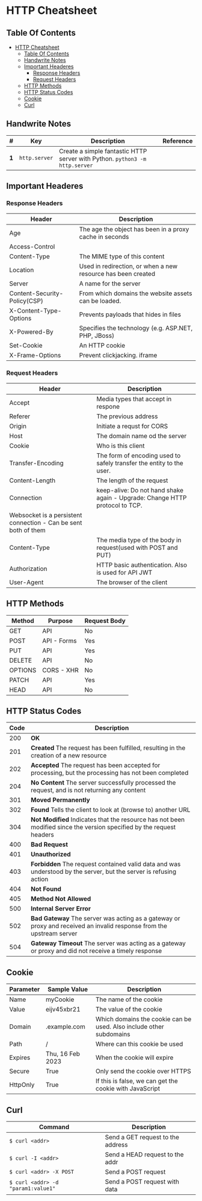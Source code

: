 # HTTP Cheatsheet

## Table Of Contents

- [HTTP Cheatsheet](#http-cheatsheet)
  - [Table Of Contents](#table-of-contents)
  - [Handwrite Notes](#handwrite-notes)
  - [Important Headeres](#important-headeres)
    - [Response Headers](#response-headers)
    - [Request Headers](#request-headers)
  - [HTTP Methods](#http-methods)
  - [HTTP Status Codes](#http-status-codes)
  - [Cookie](#cookie)
  - [Curl](#curl)

## Handwrite Notes

| #     | Key           | Description                                                                 | Reference |
| ----- | ------------- | --------------------------------------------------------------------------- | --------- |
| **1** | `http.server` | Create a simple fantastic HTTP server with Python. `python3 -m http.server` |           |

## Important Headeres

### Response Headers

| Header                       | Description                                                  |
| ---------------------------- | ------------------------------------------------------------ |
| Age                          | The age the object has been in a proxy cache in seconds      |
| Access-Control               |                                                              |
| Content-Type                 | The MIME type of this content                                |
| Location                     | Used in redirection, or when a new resource has been created |
| Server                       | A name for the server                                        |
| Content-Security-Policy(CSP) | From which domains the website assets can be loaded.         |
| X-Content-Type-Options       | Prevents payloads that hides in files                        |
| X-Powered-By                 | Specifies the technology (e.g. ASP.NET, PHP, JBoss)          |
| Set-Cookie                   | An HTTP cookie                                               |
| X-Frame-Options              | Prevent clickjacking. iframe                                 |

### Request Headers

| Header                                                          | Description                                                                 |
| --------------------------------------------------------------- | --------------------------------------------------------------------------- |
| Accept                                                          | Media types that accept in respone                                          |
| Referer                                                         | The previous address                                                        |
| Origin                                                          | Initiate a requst for CORS                                                  |
| Host                                                            | The domain name od the server                                               |
| Cookie                                                          | Who is this client                                                          |
| Transfer-Encoding                                               | The form of encoding used to safely transfer the entity to the user.        |
| Content-Length                                                  | The length of the request                                                   |
| Connection                                                      | keep-alive: Do not hand shake again - Upgrade: Change HTTP protocol to TCP. |
| Websocket is a persistent connection - Can be sent both of them |
| Content-Type                                                    | The media type of the body in request(used with POST and PUT)               |
| Authorization                                                   | HTTP basic authentication. Also is used for API JWT                         |
| User-Agent                                                      | The browser of the client                                                   |

## HTTP Methods

| Method  | Purpose     | Request Body |
| ------- | ----------- | ------------ |
| GET     | API         | No           |
| POST    | API - Forms | Yes          |
| PUT     | API         | Yes          |
| DELETE  | API         | No           |
| OPTIONS | CORS - XHR  | No           |
| PATCH   | API         | Yes          |
| HEAD    | API         | No           |

## HTTP Status Codes

| Code | Description                                                                                                           |
| ---- | --------------------------------------------------------------------------------------------------------------------- |
| 200  | **OK**                                                                                                                |
| 201  | **Created** The request has been fulfilled, resulting in the creation of a new resource                               |
| 202  | **Accepted** The request has been accepted for processing, but the processing has not been completed                  |
| 204  | **No Content** The server successfully processed the request, and is not returning any content                        |
| 301  | **Moved Permanently**                                                                                                 |
| 302  | **Found** Tells the client to look at (browse to) another URL                                                         |
| 304  | **Not Modified** Indicates that the resource has not been modified since the version specified by the request headers |
| 400  | **Bad Request**                                                                                                       |
| 401  | **Unauthorized**                                                                                                      |
| 403  | **Forbidden** The request contained valid data and was understood by the server, but the server is refusing action    |
| 404  | **Not Found**                                                                                                         |
| 405  | **Method Not Allowed**                                                                                                |
| 500  | **Internal Server Error**                                                                                             |
| 502  | **Bad Gateway** The server was acting as a gateway or proxy and received an invalid response from the upstream server |
| 504  | **Gateway Timeout** The server was acting as a gateway or proxy and did not receive a timely response                 |

## Cookie

| Parameter | Sample Value     | Description                                                         |
| --------- | ---------------- | ------------------------------------------------------------------- |
| Name      | myCookie         | The name of the cookie                                              |
| Value     | eijv45xbr21      | The value of the cookie                                             |
| Domain    | .example.com     | Which domains the cookie can be used. Also include other subdomains |
| Path      | /                | Where can this cookie be used                                       |
| Expires   | Thu, 16 Feb 2023 | When the cookie will expire                                         |
| Secure    | True             | Only send the cookie over HTTPS                                     |
| HttpOnly  | True             | If this is false, we can get the cookie with JavaScript             |


## Curl

| Command                            | Description                       |
| ---------------------------------- | --------------------------------- |
| `$ curl <addr>`                    | Send a GET request to the address |
| `$ curl -I <addr>`                 | Send a HEAD request to the addr   |
| `$ curl <addr> -X POST`            | Send a POST request               |
| `$ curl <addr> -d "param1:value1"` | Send a POST request with data     |

